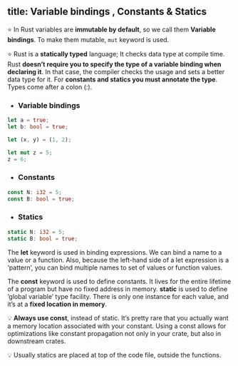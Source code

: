 title: Variable bindings , Constants & Statics
---

⭐️ In Rust variables are **immutable by default**, so we call them **Variable bindings**. To make them mutable, `mut` keyword is used.

⭐️ Rust is a **statically typed** language; It checks data type at compile time. Rust **doesn’t require you to specify the type of a variable binding when declaring it**. In that case, the compiler checks the usage and sets a better data type for it. For **constants and statics you must annotate the type**. Types come after a colon (:).

* ### Variable bindings

```rust
let a = true;
let b: bool = true;

let (x, y) = (1, 2);

let mut z = 5;
z = 6;
```

* ### Constants

```rust
const N: i32 = 5;
const B: bool = true;
```

* ### Statics

```rust
static N: i32 = 5;
static B: bool = true;
```

The **let** keyword is used in binding expressions. We can bind a name to a value or a function. Also, because the left-hand side of a let expression is a ‘pattern’, you can bind multiple names to set of values or function values.

The **const** keyword is used to define constants. It lives for the entire lifetime of a program but have no fixed address in memory. **static** is used to define ‘global variable’ type facility. There is only one instance for each value, and it’s at a **fixed location in memory**.

💡 **Always use const**, instead of static. It’s pretty rare that you actually want a memory location associated with your constant. Using a const allows for optimizations like constant propagation not only in your crate, but also in downstream crates.

💡 Usually statics are placed at top of the code file, outside the functions.
